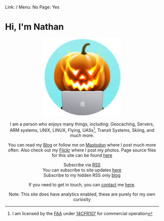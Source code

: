 Link: /
Menu: No
Page: Yes

# Hi, I'm Nathan

<center> 

![](_Files/fig3.png)

I am a person who enjoys many things, including:
Geocaching, Servers, ARM systems, UNIX, LINUX, Flying, UASs[^1], Transit Systems, Skiing, and much more.

You can read my [Blog](https://nthp.me/page/1) or follow me on <a rel="me" href="https://fosstodon.org/@nthp">Mastodon</a> where I post much more often. Also check out my [Flickr](https://www.flickr.com/photos/197704187@N04/) where I post my photos. Page source files for this site can be found [here](https://github.com/nathnp/Nathans-Site)

Subscribe via [RSS](https://nthp.me/feed.rss) <br>
You can subscribe to site updates [here](https://github.com/nathnp/Nathans-Site/commits/main.atom) <br>
Subscribe to my hidden RSS only [blog](https://rss.nthp.me/feed.rss)

If you need to get in touch, you can [contact](https://nthp.me/contact) me [here](mailto:contact.g2wkb@nthp.me).

Note: This site does have analytics enabled, these are purely for my own curiosity

[^1]: I am licensed by the [FAA](https://www.faa.gov) under [14CFR107](https://www.faraim.org/faa/far/cfr/title-14/part-107/index.html) for commercial operation  

</center>